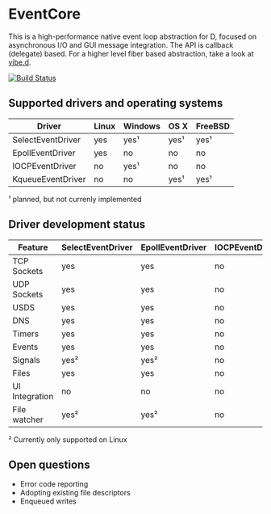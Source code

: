 EventCore
=========

This is a high-performance native event loop abstraction for D, focused on asynchronous I/O and GUI message integration. The API is callback (delegate) based. For a higher level fiber based abstraction, take a look at [vibe.d](https://vibed.org/).

[![Build Status](https://travis-ci.org/vibe-d/eventcore.svg?branch=master)](https://travis-ci.org/vibe-d/eventcore)


Supported drivers and operating systems
---------------------------------------

Driver            | Linux | Windows | OS X | FreeBSD
------------------|-------|---------|------|--------
SelectEventDriver | yes   | yes¹    | yes¹ | yes¹
EpollEventDriver  | yes   | no      | no   | no
IOCPEventDriver   | no    | yes¹    | no   | no
KqueueEventDriver | no    | no      | yes¹ | yes¹

¹ planned, but not currenly implemented


Driver development status
-------------------------

Feature          | SelectEventDriver | EpollEventDriver | IOCPEventDriver | KqueueEventDriver
-----------------|-------------------|------------------|-----------------|------------------
TCP Sockets      | yes               | yes              | no              | no               
UDP Sockets      | yes               | yes              | no              | no               
USDS             | yes               | yes              | no              | no               
DNS              | yes               | yes              | no              | no               
Timers           | yes               | yes              | no              | no               
Events           | yes               | yes              | no              | no               
Signals          | yes²              | yes²             | no              | no               
Files            | yes               | yes              | no              | no               
UI Integration   | no                | no               | no              | no               
File watcher     | yes²              | yes²             | no              | no               

² Currently only supported on Linux


Open questions
--------------

- Error code reporting
- Adopting existing file descriptors
- Enqueued writes
